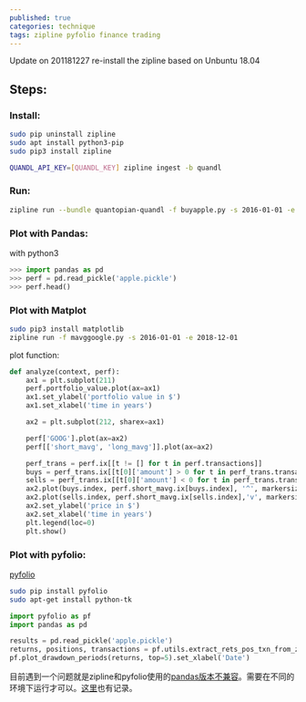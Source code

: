```yaml
---
published: true
categories: technique
tags: zipline pyfolio finance trading
---
```

Update on 201181227
re-install the zipline based on Unbuntu 18.04

## Steps:

### Install:

```bash
sudo pip uninstall zipline
sudo apt install python3-pip
sudo pip3 install zipline

QUANDL_API_KEY=[QUANDL_KEY] zipline ingest -b quandl
```

### Run:

```bash
zipline run --bundle quantopian-quandl -f buyapple.py -s 2016-01-01 -e 2018-12-01 -o apple.pickle
```

### Plot with Pandas:
with python3

```python
>>> import pandas as pd
>>> perf = pd.read_pickle('apple.pickle')
>>> perf.head()
```

### Plot with Matplot

```bash
sudo pip3 install matplotlib
zipline run -f mavggoogle.py -s 2016-01-01 -e 2018-12-01
```
plot function:
```python
def analyze(context, perf):
    ax1 = plt.subplot(211)
    perf.portfolio_value.plot(ax=ax1)
    ax1.set_ylabel('portfolio value in $')
    ax1.set_xlabel('time in years')

    ax2 = plt.subplot(212, sharex=ax1)

    perf['GOOG'].plot(ax=ax2)
    perf[['short_mavg', 'long_mavg']].plot(ax=ax2)

    perf_trans = perf.ix[[t != [] for t in perf.transactions]]
    buys = perf_trans.ix[[t[0]['amount'] > 0 for t in perf_trans.transactions]]
    sells = perf_trans.ix[[t[0]['amount'] < 0 for t in perf_trans.transactions]]
    ax2.plot(buys.index, perf.short_mavg.ix[buys.index], '^', markersize=10, color='m')
    ax2.plot(sells.index, perf.short_mavg.ix[sells.index],'v', markersize=10, color='k')
    ax2.set_ylabel('price in $')
    ax2.set_xlabel('time in years')
    plt.legend(loc=0)
    plt.show() 
```

### Plot with pyfolio:

[pyfolio](https://quantopian.github.io/pyfolio/notebooks/zipline_algo_example/#extract-metrics)

```bash
sudo pip install pyfolio
sudo apt-get install python-tk
```

```python
import pyfolio as pf
import pandas as pd

results = pd.read_pickle('apple.pickle')
returns, positions, transactions = pf.utils.extract_rets_pos_txn_from_zipline(results)
pf.plot_drawdown_periods(returns, top=5).set_xlabel('Date')

```

目前遇到一个问题就是zipline和pyfolio使用的[pandas版本不兼容](https://github.com/quantopian/zipline/issues/2132)。需要在不同的环境下运行才可以。[这里](https://github.com/quantopian/pyfolio/issues/407)也有记录。

